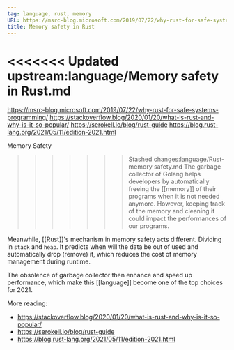 ```yaml
---
tag: language, rust, memory
URL: https://msrc-blog.microsoft.com/2019/07/22/why-rust-for-safe-systems-programming/
title: Memory safety in Rust
---
```


<<<<<<< Updated upstream:language/Memory safety in Rust.md
=======
https://msrc-blog.microsoft.com/2019/07/22/why-rust-for-safe-systems-programming/
https://stackoverflow.blog/2020/01/20/what-is-rust-and-why-is-it-so-popular/
https://serokell.io/blog/rust-guide
https://blog.rust-lang.org/2021/05/11/edition-2021.html

Memory Safety

>>>>>>> Stashed changes:language/Rust-memory safety.md
The garbage collector of Golang helps developers by automatically freeing the [[memory]] of their programs when it is not needed anymore. However, keeping track of the memory and cleaning it could impact the performances of our programs.

Meanwhile, [[Rust]]'s mechanism in memory safety acts different. Dividing in `stack` and `heap`. It predicts when will the data be out of used and automatically drop (remove) it, which reduces the cost of memory management during runtime. 

The obsolence of garbage collector then enhance and speed up performance, which make this [[language]] become one of the top choices for 2021.

More reading: 
- https://stackoverflow.blog/2020/01/20/what-is-rust-and-why-is-it-so-popular/
- https://serokell.io/blog/rust-guide
- https://blog.rust-lang.org/2021/05/11/edition-2021.html

